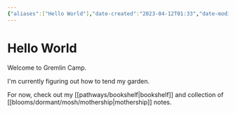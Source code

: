 ```yaml
---
{"aliases":["Hello World"],"date-created":"2023-04-12T01:33","date-modified":"2024-06-03T19:52","dg-home":true,"dg-publish":true,"id":"garden","tags":["gardenEntry","gardenEntry","gardenEntry","gardenEntry","gardenEntry","gardenEntry","gardenEntry","gardenEntry","gardenEntry","gardenEntry","gardenEntry","gardenEntry","gardenEntry","gardenEntry","gardenEntry","gardenEntry","gardenEntry"],"title":"Hello World","permalink":"/garden/","dgPassFrontmatter":true}
---
```



# Hello World

Welcome to Gremlin Camp.

I'm currently figuring out how to tend my garden.

For now, check out my [[pathways/bookshelf\|bookshelf]] and collection of [[blooms/dormant/mosh/mothership\|mothership]] notes.

